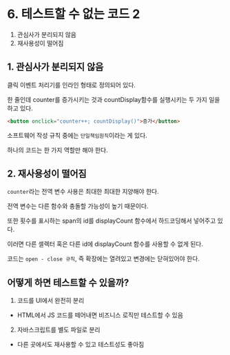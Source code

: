 # 6. 테스트할 수 없는 코드 2

1. 관심사가 분리되지 않음
2. 재사용성이 떨어짐

## 1. 관심사가 분리되지 않음

클릭 이벤트 처리기를 인라인 형태로 정의되어 있다.

한 줄인데 counter를 증가시키는 것과 countDisplay함수를 실행시키는 두 가지 일을 하고 있다.

```html
<button onclick="counter++; countDisplay()">증가</button>
```

소프트웨어 작성 규칙 중에는 `단일책임원칙`이라는 게 있다.

하나의 코드는 한 가지 역할만 해야 한다.

## 2. 재사용성이 떨어짐

`counter`라는 전역 변수 사용은 최대한 최대한 지양해야 한다.

전역 변수는 다른 함수와 충돌할 가능성이 높기 때문이다.

또한 횟수를 표시하는 span의 id를 displayCount 함수에서 하드코딩해서 넣어주고 있다.

이러면 다른 셀렉터 혹은 다른 id에 displayCount 함수를 사용할 수 없게 된다.

코드는 `open - close 규칙`, 즉 확장에는 열려있고 변경에는 닫혀있어야 한다. 

## 어떻게 하면 테스트할 수 있을까?

1. 코드를 UI에서 완전히 분리
  - HTML에서 JS 코드를 떼어내면 비즈니스 로직만 테스트할 수 있음
2. 자바스크립트를 별도 파일로 분리
  - 다른 곳에서도 재사용할 수 있고 테스트성도 좋아짐
